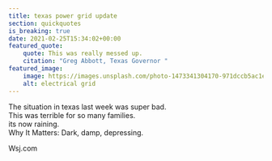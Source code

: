 ```yaml
---
title: texas power grid update
section: quickquotes
is_breaking: true
date: 2021-02-25T15:34:02+00:00
featured_quote:
    quote: This was really messed up.
    citation: "Greg Abbott, Texas Governor "
featured_image:
    image: https://images.unsplash.com/photo-1473341304170-971dccb5ac1e?ixid=MXwxMjA3fDB8MHxzZWFyY2h8MXx8ZWxlY3RyaWNpdHl8ZW58MHx8MHw%3D&ixlib=rb-1.2.1&auto=format&fit=crop&w=800&q=60
    alt: electrical grid
---
```


The situation in texas last week was super bad.\
This was terrible for so many families.\
its now raining.\
Why It Matters: Dark, damp, depressing.

Wsj.com
